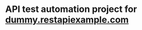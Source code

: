 <h1 >API test automation project for <a href="https://dummy.restapiexample.com/#google_vignette/">dummy.restapiexample.com</a></h1>
